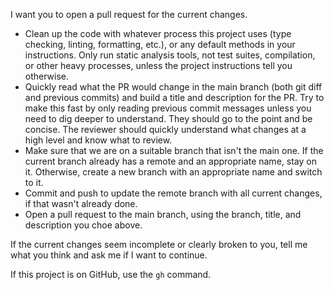 I want you to open a pull request for the current changes.

- Clean up the code with whatever process this project uses (type checking, linting, formatting, etc.), or any default methods in your instructions. Only run static analysis tools, not test suites, compilation, or other heavy processes, unless the project instructions tell you otherwise.
- Quickly read what the PR would change in the main branch (both git diff and previous commits) and build a title and description for the PR. Try to make this fast by only reading previous commit messages unless you need to dig deeper to understand. They should go to the point and be concise. The reviewer should quickly understand what changes at a high level and know what to review.
- Make sure that we are on a suitable branch that isn't the main one. If the current branch already has a remote and an appropriate name, stay on it. Otherwise, create a new branch with an appropriate name and switch to it.
- Commit and push to update the remote branch with all current changes, if that wasn't already done.
- Open a pull request to the main branch, using the branch, title, and description you choe above.

If the current changes seem incomplete or clearly broken to you, tell me what you think and ask me if I want to continue.

If this project is on GitHub, use the `gh` command.
